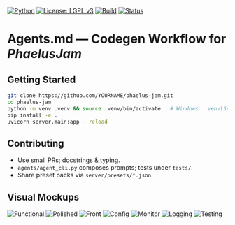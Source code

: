 
[![Python](https://img.shields.io/badge/python-3.10+-blue.svg)]()
[![License: LGPL v3](https://img.shields.io/badge/License-LGPL%20v3-blue.svg)](LICENSE)
[![Build](https://img.shields.io/badge/build-passing-brightgreen.svg)]()
[![Status](https://img.shields.io/badge/status-experimental-orange.svg)]()

# Agents.md — Codegen Workflow for *PhaelusJam*

## Getting Started
```bash
git clone https://github.com/YOURNAME/phaelus-jam.git
cd phaelus-jam
python -m venv .venv && source .venv/bin/activate   # Windows: .venv\Scriptsctivate
pip install -e .
uvicorn server.main:app --reload
```

## Contributing
- Use small PRs; docstrings & typing.
- `agents/agent_cli.py` composes prompts; tests under `tests/`.
- Share preset packs via `server/presets/*.json`.

## Visual Mockups
![Functional](A_2D_digital_graphic_user_interface_(GUI)_showcase.png)
![Polished](A_digital_2D_rendering_displays_a_virtual_audio_pr.png)
![Front](server/static/previews/front.png)
![Config](server/static/previews/config.png)
![Monitor](server/static/previews/monitor.png)
![Logging](server/static/previews/logging.png)
![Testing](server/static/previews/testing.png)
